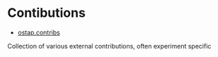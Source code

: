# Contibutions 

* [ostap.contribs](README.md)

Collection of various external contributions, often experiment specific  


